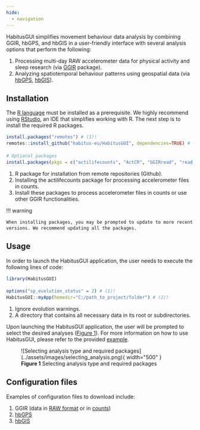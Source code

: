 ```yaml
---
hide:
  - navigation
---
```


HabitusGUI simplifies movement behaviour data analysis by combining GGIR, hbGPS, and hbGIS in a user-friendly interface with several analysis options that perform the following:

1. Processing multi-day RAW accelerometer data for physical activity and sleep research (via [GGIR](https://cran.r-project.org/web/packages/GGIR/) package).
2. Analyzing spatiotemporal behaviour patterns using geospatial data (via [hbGPS](../gps/index.md), [hbGIS](../gis/index.md)).


## Installation

The [R language](https://cran.r-project.org/) must be installed as a prerequisite. We highly recommend using [RStudio](https://posit.co/downloads/), an IDE that simplifies working with R. The next step is to install the required R packages.

``` r
install.packages("remotes") # (1)!
remotes::install_github("habitus-eu/HabitusGUI", dependencies=TRUE) # (2)!

# Optional packages
install.packages(pkgs = c("actilifecounts", "ActCR", "GGIRread", "read.gt3x", "readxl")) # (3)!
```

1. R package for installation from remote repositories (Github).
2. Installing the actilifecounts package for processing accelerometer files in counts.
3. Install these packages to process accelerometer files in counts or use other GGIR functionalities.

!!! warning

    When installing packages, you may be prompted to update to more recent versions. We recommend updating all the packages.

## Usage

In order to launch the HabitusGUI application, the user needs to execute the following lines of code:

``` r
library(HabitusGUI)

options("sp_evolution_status" = 2) # (1)!
HabitusGUI::myApp(homedir="C:/path_to_project/folder") # (2)!
```

1. Ignore evolution warnings.
2. A directory that contains all necessary data in its root or subdirectories.

Upon launching the HabitusGUI application, the user will be prompted to select the desired analyses ([Figure 1](#figure-1)). For more information on how to use HabitusGUI, please refer to the provided [example](../examples/spatiotemporal_behaviour_analysis.md).

<figure markdown="span" id="figure-1">
  ![Selecting analysis type and required packages](../assets/images/selecting_analysis.png){ width="500" }
  <figcaption><strong>Figure 1</strong> Selecting analysis type and required packages</figcaption>
</figure>

## Configuration files

Examples of configuration files to download include:

1. GGIR (data in [RAW format](../assets/configs/config_GGIR_raw.csv) or in [counts](../assets/configs/config_GGIR_counts.csv))
2. [hbGPS](../assets/configs/config_hbGPS.csv)
3. [hbGIS](../assets/configs/config_hbGIS.csv)